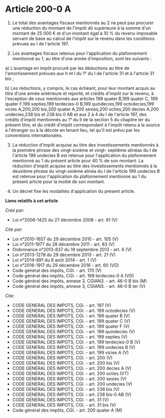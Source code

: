 # Article 200-0 A

1. Le total des avantages fiscaux mentionnés au 2 ne peut pas procurer une réduction du montant de l'impôt dû supérieure à la
somme d'un montant de 25 000 € et d'un montant égal à 10 % du revenu imposable servant de base au calcul de l'impôt sur le
revenu dans les conditions prévues au I de l'article 197.

2. Les avantages fiscaux retenus pour l'application du plafonnement mentionné au 1, au titre d'une année d'imposition, sont
les suivants : 

a) L'avantage en impôt procuré par les déductions au titre de l'amortissement prévues aux h et l du 1° du I de l'article 31
et à l'article 31 bis ; 

b) Les réductions, y compris, le cas échéant, pour leur montant acquis au titre d'une année antérieure et reporté, et crédits
d'impôt sur le revenu, à l'exception de ceux mentionnés aux articles 199 quater B,199 quater C,
199 quater F,199 septies,199 terdecies-0 B,199 quindecies,199 octodecies,199 vicies A,200,200 bis,200 quater A,200 sexies,200
octies,200 decies A,200 undecies,238 bis et 238 bis 0 AB et aux 2 à 4 du I de l'article 197, des crédits d'impôt mentionnés
au 1° du II de la section 5 du chapitre Ier du présent titre, et du crédit d'impôt correspondant à l'impôt retenu à la source
à l'étranger ou à la décote en tenant lieu, tel qu'il est prévu par les conventions internationales. 

3. La réduction d'impôt acquise au titre des investissements mentionnés à la première phrase des vingt-sixième et vingt-
septième alinéas du I de l'article 199 undecies B est retenue pour l'application du plafonnement mentionné au 1 du présent
article pour 40 % de son montant. La réduction d'impôt acquise au titre des investissements mentionnés à la deuxième phrase
du vingt-sixième alinéa du I de l'article 199 undecies B est retenue pour l'application du plafonnement mentionné au 1 du
présent article pour la moitié de son montant. 

4. Un décret fixe les modalités d'application du présent article.

**Liens relatifs à cet article**

_Créé par_:

  - Loi n°2008-1425 du 27 décembre 2008 - art. 91 (V)

_Cité par_:

  - Loi n°2010-1657 du 29 décembre 2010 - art. 105 (V)
  - Loi n°2011-1977 du 28 décembre 2011 - art. 83 (V)
  - Ordonnance n°2013-837 du 19 septembre 2013 - art. 6 (V)
  - Loi n°2013-1278 du 29 décembre 2013 - art. 21 (V)
  - Loi n°2014-891 du 8 août 2014 - art. 1 (V)
  - Loi n°2016-1917 du 29 décembre 2016 - art. 60 (VD)
  - Code général des impôts, CGI. - art. 170 (V)
  - Code général des impôts, CGI. - art. 199 terdecies-0 A (VD)
  - Code général des impôts, annexe 3, CGIAN3. - art. 46-0 B bis (M)
  - Code général des impôts, annexe 3, CGIAN3. - art. 46-0 B ter (V)

_Cite_:

  - CODE GENERAL DES IMPOTS, CGI. - art. 197 (V)
  - CODE GENERAL DES IMPOTS, CGI. - art. 199 octodecies (V)
  - CODE GENERAL DES IMPOTS, CGI. - art. 199 quater B (V)
  - CODE GENERAL DES IMPOTS, CGI. - art. 199 quater C (V)
  - CODE GENERAL DES IMPOTS, CGI. - art. 199 quater F (V)
  - CODE GENERAL DES IMPOTS, CGI. - art. 199 quindecies (V)
  - CODE GENERAL DES IMPOTS, CGI. - art. 199 septies (V)
  - CODE GENERAL DES IMPOTS, CGI. - art. 199 terdecies-0 B (V)
  - CODE GENERAL DES IMPOTS, CGI. - art. 199 undecies B (V)
  - CODE GENERAL DES IMPOTS, CGI. - art. 199 vicies A (V)
  - CODE GENERAL DES IMPOTS, CGI. - art. 200 (V)
  - CODE GENERAL DES IMPOTS, CGI. - art. 200 bis (V)
  - CODE GENERAL DES IMPOTS, CGI. - art. 200 decies A (V)
  - CODE GENERAL DES IMPOTS, CGI. - art. 200 octies (VT)
  - CODE GENERAL DES IMPOTS, CGI. - art. 200 sexies (V)
  - CODE GENERAL DES IMPOTS, CGI. - art. 200 undecies (V)
  - CODE GENERAL DES IMPOTS, CGI. - art. 238 bis (V)
  - CODE GENERAL DES IMPOTS, CGI. - art. 238 bis-0 AB (V)
  - CODE GENERAL DES IMPOTS, CGI. - art. 31 (V)
  - CODE GENERAL DES IMPOTS, CGI. - art. 31 bis (V)
  - Code général des impôts, CGI. - art. 200 quater A (M)
